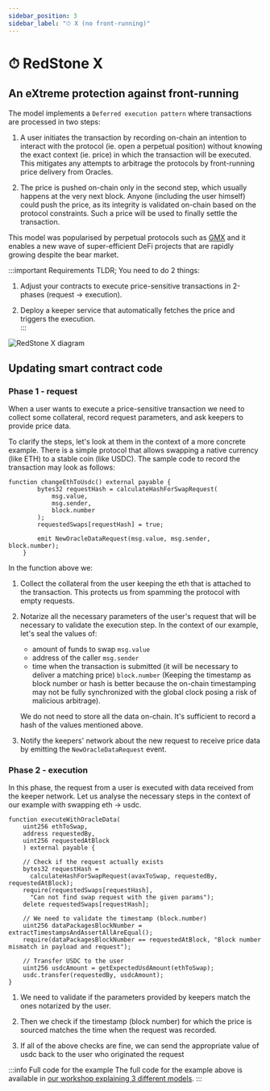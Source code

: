 ```yaml
---
sidebar_position: 3
sidebar_label: "⏱ X (no front-running)"
---
```


# ⏱ RedStone X

## An eXtreme protection against front-running

The model implements a `Deferred execution pattern` where transactions are processed in two steps:

1. A user initiates the transaction by recording on-chain an intention to interact with the protocol (ie. open a perpetual position) without knowing the exact context (ie. price) in which the transaction will be executed. This mitigates any attempts to arbitrage the protocols by front-running price delivery from Oracles.

2. The price is pushed on-chain only in the second step, which usually happens at the very next block. Anyone (including the user himself) could push the price, as its integrity is validated on-chain based on the protocol constraints. Such a price will be used to finally settle the transaction.

This model was popularised by perpetual protocols such as [GMX](https://gmx.io/#/) and it enables a new wave of super-efficient DeFi projects that are rapidly growing despite the bear market.

:::important Requirements
TLDR; You need to do 2 things:

1. Adjust your contracts to execute price-sensitive transactions in 2-phases (request -> execution).

2. Deploy a keeper service that automatically fetches the price and triggers the execution.  
   :::

![RedStone X diagram](/img/redstone-x.png)

## Updating smart contract code

### Phase 1 - request

When a user wants to execute a price-sensitive transaction we need to collect some collateral, record request parameters, and ask keepers to provide price data.

To clarify the steps, let's look at them in the context of a more concrete example. There is a simple protocol that allows swapping a native currency (like ETH) to a stable coin (like USDC). The sample code to record the transaction may look as follows:

```sol
function changeEthToUsdc() external payable {
        bytes32 requestHash = calculateHashForSwapRequest(
            msg.value,
            msg.sender,
            block.number
        );
        requestedSwaps[requestHash] = true;

        emit NewOracleDataRequest(msg.value, msg.sender, block.number);
    }
```

In the function above we:

1. Collect the collateral from the user keeping the eth that is attached to the transaction. This protects us from spamming the protocol with empty requests.

2. Notarize all the necessary parameters of the user's request that will be necessary to validate the execution step. In the context of our example, let's seal the values of:

   - amount of funds to swap `msg.value`
   - address of the caller `msg.sender`
   - time when the transaction is submitted (it will be necessary to deliver a matching price) `block.number` (Keeping the timestamp as block number or hash is better because the on-chain timestamping may not be fully synchronized with the global clock posing a risk of malicious arbitrage).

   We do not need to store all the data on-chain. It's sufficient to record a hash of the values mentioned above.

3. Notify the keepers' network about the new request to receive price data by emitting the `NewOracleDataRequest` event.

### Phase 2 - execution

In this phase, the request from a user is executed with data received from the keeper network.
Let us analyse the necessary steps in the context of our example with swapping eth -> usdc.

```sol
function executeWithOracleData(
    uint256 ethToSwap,
    address requestedBy,
    uint256 requestedAtBlock
    ) external payable {

    // Check if the request actually exists
    bytes32 requestHash =
      calculateHashForSwapRequest(avaxToSwap, requestedBy, requestedAtBlock);
    require(requestedSwaps[requestHash],
      "Can not find swap request with the given params");
    delete requestedSwaps[requestHash];

    // We need to validate the timestamp (block.number)
    uint256 dataPackagesBlockNumber = extractTimestampsAndAssertAllAreEqual();
    require(dataPackagesBlockNumber == requestedAtBlock, "Block number mismatch in payload and request");

    // Transfer USDC to the user
    uint256 usdcAmount = getExpectedUsdAmount(ethToSwap);
    usdc.transfer(requestedBy, usdcAmount);
}
```

1. We need to validate if the parameters provided by keepers match the ones notarized by the user.

2. Then we check if the timestamp (block number) for which the price is sourced matches the time when the request was recorded.

3. If all of the above checks are fine, we can send the appropriate value of usdc back to the user who originated the request

:::info Full code for the example
The full code for the example above is available in [our workshop explaining 3 different models](https://github.com/redstone-finance/avalanche-workshop).
:::
